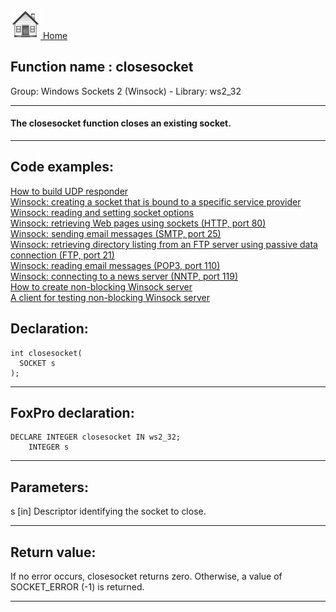 [<img src="../../images/home.png"> Home ](https://github.com/VFPX/Win32API)  

## Function name : closesocket
Group: Windows Sockets 2 (Winsock) - Library: ws2_32    
***  


#### The closesocket function closes an existing socket.
***  


## Code examples:
[How to build UDP responder](../../samples/sample_052.md)  
[Winsock: creating a socket that is bound to a specific service provider](../../samples/sample_226.md)  
[Winsock: reading and setting socket options](../../samples/sample_232.md)  
[Winsock: retrieving Web pages using sockets (HTTP, port 80)](../../samples/sample_383.md)  
[Winsock: sending email messages (SMTP, port 25)](../../samples/sample_385.md)  
[Winsock: retrieving directory listing from an FTP server using passive data connection (FTP, port 21)](../../samples/sample_386.md)  
[Winsock: reading email messages (POP3, port 110)](../../samples/sample_388.md)  
[Winsock: connecting to a news server (NNTP, port 119)](../../samples/sample_389.md)  
[How to create non-blocking Winsock server](../../samples/sample_412.md)  
[A client for testing non-blocking Winsock server](../../samples/sample_413.md)  

## Declaration:
```foxpro  
int closesocket(
  SOCKET s
);  
```  
***  


## FoxPro declaration:
```foxpro  
DECLARE INTEGER closesocket IN ws2_32;
	INTEGER s  
```  
***  


## Parameters:
s 
[in] Descriptor identifying the socket to close.   
***  


## Return value:
If no error occurs, closesocket returns zero. Otherwise, a value of SOCKET_ERROR (-1) is returned.  
***  

